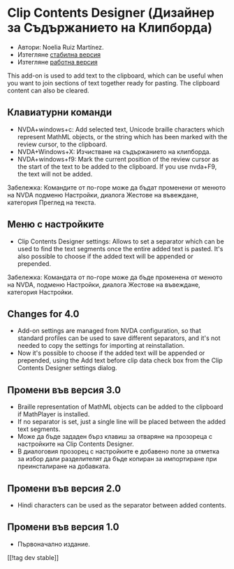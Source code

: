 # Clip Contents Designer (Дизайнер за Съдържанието на Клипборда) #
*   Автори: Noelia Ruiz Martínez.
*   Изтегляне [стабилна версия][1]
*   Изтегляне [работна версия][2]

This add-on is used to add text to the clipboard, which can be useful when
you want to join sections of text together ready for pasting.  The clipboard
content can also be cleared.

## Клавиатурни команди ##
*   NVDA+windows+c: Add selected text, Unicode braille characters which
    represent MathML objects, or the string which has been marked with the
    review cursor, to the clipboard.
*   NVDA+Windows+X: Изчистване на съдържанието на клипборда.
*   NVDA+windows+f9: Mark the current position of the review cursor as the
    start of the text to be added to the clipboard.  If you use nvda+F9, the
    text will not be added.

Забележка: Командите от по-горе може да бъдат променени от менюто на NVDA
подменю Настройки, диалога Жестове на въвеждане, категория Преглед на
текста.

## Меню с настройките ##
*   Clip Contents Designer settings: Allows to set a separator which can be used to find the text segments once the entire added text is pasted.
It's also possible to choose if the added text will be appended or prepended.

Забележка: Командата от по-горе може да бъде променена от менюто на NVDA,
подменю Настройки, диалога Жестове на въвеждане, категория Настройки.

## Changes for 4.0 ##
*   Add-on settings are managed from NVDA configuration, so that standard
    profiles can be used to save different separators, and it's not needed
    to copy the settings for importing at reinstallation.
*   Now it's possible to choose if the added text will be appended or
    prepended, using the Add text before clip data check box from the Clip
    Contents Designer settings dialog.

## Промени във версия 3.0 ##
*   Braille representation of MathML objects can be added to the clipboard
    if MathPlayer is installed.
*   If no separator is set, just a single line will be placed between the
    added text segments.
*   Може да бъде зададен бърз клавиш за отваряне на прозореца с настройките
    на Clip Contents Designer.
*   В диалоговия прозорец с настройките е добавено поле за отметка за избор
    дали разделителят да бъде копиран за импортиране при преинсталиране на
    добавката.

## Промени във версия 2.0 ##
*   Hindi characters can be used as the separator between added contents.

## Промени във версия 1.0 ##
*   Първоначално издание.

[[!tag dev stable]]

[1]: http://addons.nvda-project.org/files/get.php?file=ccd

[2]: http://addons.nvda-project.org/files/get.php?file=ccd-dev
